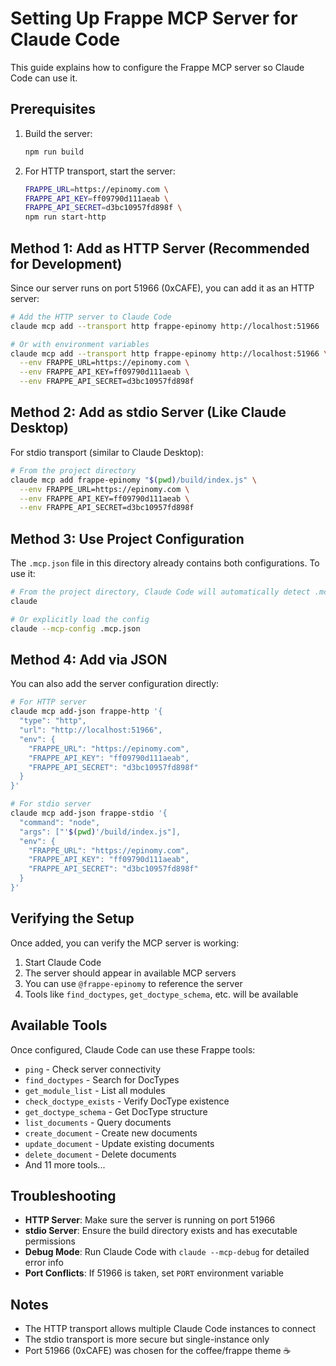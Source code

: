 # Setting Up Frappe MCP Server for Claude Code

This guide explains how to configure the Frappe MCP server so Claude Code can use it.

## Prerequisites

1. Build the server:
   ```bash
   npm run build
   ```

2. For HTTP transport, start the server:
   ```bash
   FRAPPE_URL=https://epinomy.com \
   FRAPPE_API_KEY=ff09790d111aeab \
   FRAPPE_API_SECRET=d3bc10957fd898f \
   npm run start-http
   ```

## Method 1: Add as HTTP Server (Recommended for Development)

Since our server runs on port 51966 (0xCAFE), you can add it as an HTTP server:

```bash
# Add the HTTP server to Claude Code
claude mcp add --transport http frappe-epinomy http://localhost:51966

# Or with environment variables
claude mcp add --transport http frappe-epinomy http://localhost:51966 \
  --env FRAPPE_URL=https://epinomy.com \
  --env FRAPPE_API_KEY=ff09790d111aeab \
  --env FRAPPE_API_SECRET=d3bc10957fd898f
```

## Method 2: Add as stdio Server (Like Claude Desktop)

For stdio transport (similar to Claude Desktop):

```bash
# From the project directory
claude mcp add frappe-epinomy "$(pwd)/build/index.js" \
  --env FRAPPE_URL=https://epinomy.com \
  --env FRAPPE_API_KEY=ff09790d111aeab \
  --env FRAPPE_API_SECRET=d3bc10957fd898f
```

## Method 3: Use Project Configuration

The `.mcp.json` file in this directory already contains both configurations. To use it:

```bash
# From the project directory, Claude Code will automatically detect .mcp.json
claude

# Or explicitly load the config
claude --mcp-config .mcp.json
```

## Method 4: Add via JSON

You can also add the server configuration directly:

```bash
# For HTTP server
claude mcp add-json frappe-http '{
  "type": "http",
  "url": "http://localhost:51966",
  "env": {
    "FRAPPE_URL": "https://epinomy.com",
    "FRAPPE_API_KEY": "ff09790d111aeab",
    "FRAPPE_API_SECRET": "d3bc10957fd898f"
  }
}'

# For stdio server
claude mcp add-json frappe-stdio '{
  "command": "node",
  "args": ["'$(pwd)'/build/index.js"],
  "env": {
    "FRAPPE_URL": "https://epinomy.com",
    "FRAPPE_API_KEY": "ff09790d111aeab",
    "FRAPPE_API_SECRET": "d3bc10957fd898f"
  }
}'
```

## Verifying the Setup

Once added, you can verify the MCP server is working:

1. Start Claude Code
2. The server should appear in available MCP servers
3. You can use `@frappe-epinomy` to reference the server
4. Tools like `find_doctypes`, `get_doctype_schema`, etc. will be available

## Available Tools

Once configured, Claude Code can use these Frappe tools:

- `ping` - Check server connectivity
- `find_doctypes` - Search for DocTypes
- `get_module_list` - List all modules
- `check_doctype_exists` - Verify DocType existence
- `get_doctype_schema` - Get DocType structure
- `list_documents` - Query documents
- `create_document` - Create new documents
- `update_document` - Update existing documents
- `delete_document` - Delete documents
- And 11 more tools...

## Troubleshooting

- **HTTP Server**: Make sure the server is running on port 51966
- **stdio Server**: Ensure the build directory exists and has executable permissions
- **Debug Mode**: Run Claude Code with `claude --mcp-debug` for detailed error info
- **Port Conflicts**: If 51966 is taken, set `PORT` environment variable

## Notes

- The HTTP transport allows multiple Claude Code instances to connect
- The stdio transport is more secure but single-instance only
- Port 51966 (0xCAFE) was chosen for the coffee/frappe theme ☕